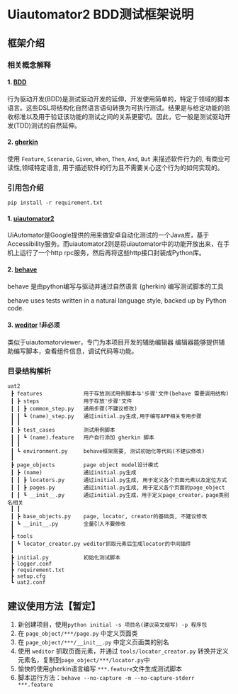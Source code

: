 # Uiautomator2 BDD测试框架说明

## 框架介绍

### 相关概念解释

#### 1. [BDD](https://baike.baidu.com/item/%E8%A1%8C%E4%B8%BA%E9%A9%B1%E5%8A%A8%E5%BC%80%E5%8F%91/9424963)

行为驱动开发(BDD)是测试驱动开发的延伸，开发使用简单的，特定于领域的脚本语言。这些DSL将结构化自然语言语句转换为可执行测试。结果是与给定功能的验收标准以及用于验证该功能的测试之间的关系更密切。因此，它一般是测试驱动开发(TDD)测试的自然延伸。

#### 2. [gherkin](https://www.jianshu.com/p/43cb0e79f075)

使用 `Feature`, `Scenario`, `Given`, `When`, `Then`, `And`, `But` 来描述软件行为的, 有商业可读性,领域特定语言, 用于描述软件的行为且不需要关心这个行为的如何实现的。

### 引用包介绍

`pip install -r requirement.txt`

#### 1. [uiautomator2](https://github.com/openatx/uiautomator2)

UiAutomator是Google提供的用来做安卓自动化测试的一个Java库，基于Accessibility服务。而uiautomator2则是将uiautomator中的功能开放出来，在手机上运行了一个http rpc服务，然后再将这些http接口封装成Python库。

#### 2. [behave](https://github.com/behave/behave)

behave 是由python编写与驱动并通过自然语言 (gherkin) 编写测试脚本的工具

behave uses tests written in a natural language style, backed up by Python code.

#### 3. [weditor](https://github.com/alibaba/web-editor) !非必须

类似于uiautomatorviewer，专门为本项目开发的辅助编辑器
编辑器能够提供辅助编写脚本，查看组件信息，调试代码等功能。

### 目录结构解析

```dir tree table
uat2
 ┣ features             用于存放测试用例脚本与'步骤'文件(behave 需要调用结构)
 ┃ ┣ steps              用于存放'步骤'文件
 ┃ ┃ ┣ common_step.py   通用步骤(不建议修改)
 ┃ ┃ ┗ (name)_step.py   通过initial.py生成,用于编写APP相关专用步骤
 ┃ ┃
 ┃ ┣ test_cases         测试用例脚本
 ┃ ┃ ┗ (name).feature   用户自行添加 gherkin 脚本
 ┃ ┃
 ┃ ┗ environment.py     behave框架需要, 测试初始化等代码(不建议修改)
 ┃
 ┣ page_objects         page object model设计模式
 ┃ ┣ (name)             通过initial.py生成
 ┃ ┃ ┣ locators.py      通过initial.py生成, 用于定义各个页面元素以及定位方式
 ┃ ┃ ┣ pages.py         通过initial.py生成, 用于定义各个页面的page_object
 ┃ ┃ ┗ __init__.py      通过initial.py生成，用于定义page_creator，page类别名相关
 ┃ ┃
 ┃ ┣ base_objects.py    page, locator, creator的基础类, 不建议修改
 ┃ ┗ __init__.py        全量引入不要修改
 ┃
 ┣ tools
 ┃ ┗ locator_creator.py weditor抓取元素后生成locator的中间插件
 ┃
 ┣ initial.py           初始化测试脚本
 ┣ logger.conf
 ┣ requirement.txt
 ┣ setup.cfg
 ┗ uat2.conf
```

## 建议使用方法【暂定】

1. 新创建项目，使用`python initial -s 项目名(建议英文缩写) -p 程序包`
2. 在 `page_object/***/page.py` 中定义页面类
3. 在 `page_object/***/__init__.py` 中定义页面类的别名
4. 使用 `weditor` 抓取页面元素，并通过 `tools/locator_creator.py` 转换并定义元素名，复制到`page_object/***/locator.py`中
5. 愉快的使用gherkin语言编写 `***.feature`文件生成测试脚本
6. 脚本运行方法：`behave --no-capture -m --no-capture-stderr ***.feature`
